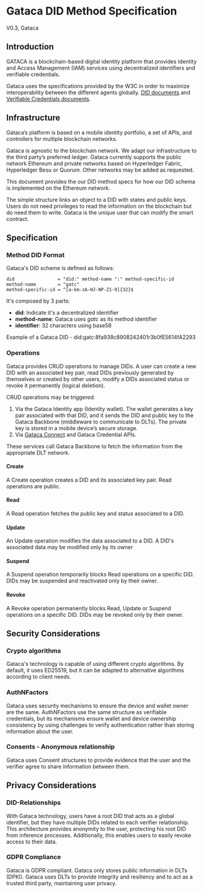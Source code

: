 # Gataca DID Method Specification
V0.3, Gataca

## Introduction
GATACA is a blockchain-based digital identity platform that provides Identity and Access Management (IAM) services using decentralized identifiers and verifiable credentials.

Gataca uses the specifications provided by the W3C in order to maximize interoperability between the different agents globally. [DID documents](https://www.w3.org/TR/did-core/) and [Verifiable Credentials documents](https://www.w3.org/TR/vc-data-model/). 

## Infrastructure
Gataca’s platform is based on a mobile identity portfolio, a set of APIs, and controllers for multiple blockchain networks. 

Gataca is agnostic to the blockchain network. We adapt our infrastructure to the third party’s preferred ledger. Gataca currently supports the public network Ethereum and private networks based on Hyperledger Fabric, Hyperledger Besu or Quorum. Other networks may be added as requested.

This document provides the our DID method specs for how our DID schema is implemented on the Ethereum network.

The simple structure links an object to a DID with states and public keys. Users do not need privileges to read the information on the blockchain but do need them to write. Gataca is the unique user that can modify the smart contract.

## Specification
### Method DID Format
Gataca's DID scheme is defined as follows:
```
did                = "did:" method-name ":" method-specific-id
method-name        = "gatc"
method-specific-id = ^[a-km-zA-HJ-NP-Z1-9]{32}$
```
It's composed by 3 parts:
- **did**: Indicate it's a decentralized identifier
- **method-name**: Gataca uses *gatc* as its method identifier
- **identifier**: 32 characters using base58

Example of a Gataca DID - did:gatc:8fa938c8908242401r3b0fE5614fA2293

### Operations
Gataca provides CRUD operations to manage DIDs. A user can create a new DID with an associated key pair, read DIDs previously generated by themselves or created by other users, modify a DIDs associated status or revoke it permanently (logical deletion).

CRUD operations may be triggered:
1. Via the Gataca Identity app (Identity wallet). The wallet generates a key pair associated with that DID, and it sends the DID and public key to the Gataca Backbone (middleware to communicate to DLTs). The private key is stored in a mobile device’s secure storage.
2. Via [Gataca Connect](https://docs.gatacaid.com/connect/) and Gataca Credential APIs. 

These services call Gataca Backbone to fetch the information from the appropriate DLT network. 

#### Create
A Create operation creates a DID and its associated key pair. Read operations are public.
#### Read
A Read operation fetches the public key and status associated to a DID. 
#### Update
An Update operation modifies the data associated to a DID. A DID's associated data may be modified only by its owner
#### Suspend
A Suspend operation temporarily blocks Read operations on a specific DID. DIDs may be suspended and reactivated only by their owner.
#### Revoke
A Revoke operation permanently blocks Read, Update or Suspend operations on a specific DID. DIDs may be revoked only by their owner.

## Security Considerations
### Crypto algorithms
Gataca's technology is capable of using different crypto algorithms. By default, it uses ED25519, but it can be adapted to alternative algorithms according to client needs. 
### AuthNFactors
Gataca uses security mechanisms to ensure the device and wallet owner are the same. AuthNFactors use the same structure as verifiable credentials, but its mechanisms ensure wallet and device ownership consistency by using challenges to verify authentication rather than storing information about the user.
### Consents - Anonymous relationship
Gataca uses Consent structures to provide evidence that the user and the verifier agree to share information between them. 

## Privacy Considerations
### DID-Relationships
With Gataca technology, users have a root DID that acts as a global identifier, but they have multiple DIDs related to each verifier relationship. This architecture provides anonymity to the user, protecting his root DID from inference processes. Additionally, this enables users to easily revoke access to their data.
### GDPR Compliance
Gataca is GDPR compliant. Gataca only stores public information in DLTs (DPKI). Gataca uses DLTs to provide integrity and resiliency and to act as a trusted third party, maintaining user privacy.
